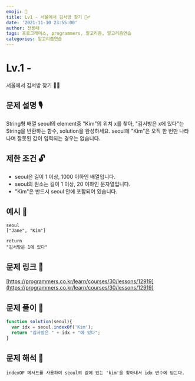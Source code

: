 ```yaml
---
emoji: 🥸
title: Lv1 - 서울에서 김서방 찾기 🕵️‍♂️
date: '2021-11-10 23:55:00'
author: 전용태
tags: 프로그래머스, programmers, 알고리즘, 알고리즘연습
categories: 알고리즘연습
---
```


# Lv.1 - 
서울에서 김서방 찾기 🕵️‍♂️

## **문제 설명 🎙**

String형 배열 seoul의 element중 "Kim"의 위치 x를 찾아, "김서방은 x에 있다"는 String을 반환하는 함수, solution을 완성하세요. seoul에 "Kim"은 오직 한 번만 나타나며 잘못된 값이 입력되는 경우는 없습니다.

## **제한 조건 🔓**

- seoul은 길이 1 이상, 1000 이하인 배열입니다.
- seoul의 원소는 길이 1 이상, 20 이하인 문자열입니다.
- "Kim"은 반드시 seoul 안에 포함되어 있습니다.

## 예시 👀

```
seoul
["Jane", "Kim"]
```

```
return
"김서방은 1에 있다"
```

## 문제 링크 📎

[https://programmers.co.kr/learn/courses/30/lessons/12919](https://programmers.co.kr/learn/courses/30/lessons/12919)

## 문제 풀이 🤔

```jsx
function solution(seoul){
  var idx = seoul.indexOf('Kim');
  return "김서방은 " + idx + "에 있다";
}
```

## 문제 해석 🥸

```
indexOF 메서드를 사용하여 seoul의 값에 있는 'kim'을 찾아내서 idx 변수에 담는다.
```

<br />
<br />